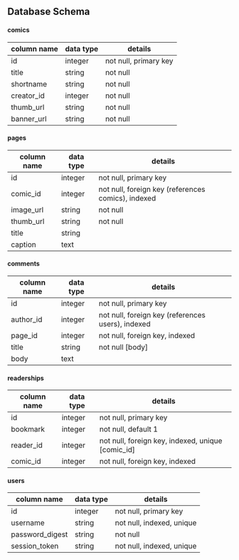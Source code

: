 ## Database Schema

#### comics
column name | data type | details
------------|-----------|-----------------------
id          | integer   | not null, primary key
title       | string    | not null
shortname   | string    | not null
creator_id  | integer   | not null
thumb_url   | string    | not null
banner_url  | string    | not null

#### pages
column name | data type | details
------------|-----------|-----------------------
id          | integer   | not null, primary key
comic_id    | integer   | not null, foreign key (references comics), indexed
image_url   | string    | not null
thumb_url   | string    | not null
title       | string    |
caption     | text      |

#### comments
column name | data type | details
------------|-----------|-----------------------
id          | integer   | not null, primary key
author_id   | integer   | not null, foreign key (references users), indexed
page_id     | integer   | not null, foreign key, indexed
title       | string    | not null [body]
body        | text      |

#### readerships
column name | data type | details
------------|-----------|-----------------------
id          | integer   | not null, primary key
bookmark    | integer   | not null, default 1
reader_id   | integer   | not null, foreign key, indexed, unique [comic_id]
comic_id    | integer   | not null, foreign key, indexed

#### users
column name     | data type | details
----------------|-----------|-----------------------
id              | integer   | not null, primary key
username        | string    | not null, indexed, unique
password_digest | string    | not null
session_token   | string    | not null, indexed, unique
